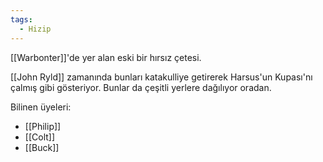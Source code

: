 ```yaml
---
tags:
  - Hizip
---  
```

  
[[Warbonter]]'de yer alan eski bir hırsız çetesi.  
  
[[John Ryld]] zamanında bunları katakulliye getirerek Harsus'un Kupası'nı çalmış gibi gösteriyor. Bunlar da çeşitli yerlere dağılıyor oradan.  
  
Bilinen üyeleri:  

- [[Philip]]  
- [[Colt]]  
- [[Buck]]